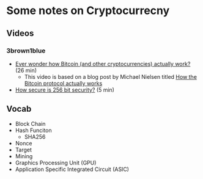 # Some notes on Cryptocurrecny
## Videos
### 3brown1blue 
* [Ever wonder how Bitcoin (and other cryptocurrencies) actually work?](https://www.3blue1brown.com/videos/2017/7/11/ever-wonder-how-bitcoin-and-other-cryptocurrencies-actually-work) (26 min)
    * This video is based on a blog post by Michael Nielsen titled [How the Bitcoin protocol actually works](http://www.michaelnielsen.org/ddi/how-the-bitcoin-protocol-actually-works/)
* [How secure is 256 bit security?](https://www.3blue1brown.com/videos/2017/7/11/ever-wonder-how-bitcoin-and-other-cryptocurrencies-actually-work) (5 min)


## Vocab
* Block Chain
* Hash Funciton
    * SHA256
* Nonce
* Target
* Mining
* Graphics Processing Unit (GPU)
* Application Specific Integrated Circuit (ASIC)
